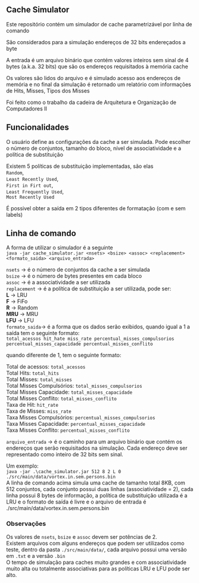 ## Cache Simulator

Este repositório contém um simulador de cache parametrizável por linha de comando <br>

São considerados para a simulação endereços de 32 bits endereçados a byte <br>

A entrada é um arquivo binário que contém valores inteiros sem sinal de 4 bytes (a.k.a. 32 bits) que são os endereços requisitados à memória cache <br>

Os valores são lidos do arquivo e é simulado acesso aos endereços de memória e no final da simulação é retornado um relatório com informações de Hits, Misses, Tipos dos Misses <br>

Foi feito como o trabalho da cadeira de Arquitetura e Organização de Computadores II <br>

## Funcionalidades

O usuário define as configurações da cache a ser simulada. Pode escolher o número de conjuntos, tamanho do bloco, nível de associatividade e a política de substituição <br>

Existem 5 políticas de substituição implementadas, são elas <br>
`Random`, <br>
`Least Recently Used`, <br> 
`First in Firt out`, <br> 
`Least Frequently Used`, <br>
`Most Recently Used ` <br>

É possivel obter a saída em 2 tipos diferentes de formatação (com e sem labels) <br>

## Linha de comando

A forma de utilizar o simulador é a seguinte <br>
`java -jar cache_simulator.jar <nsets> <bsize> <assoc> <replacement> <formato_saida> <arquivo_entrada>` <br>

`nsets` -> é o número de conjuntos da cache a ser simulada <br>
`bsize` -> é o número de bytes presentes em cada bloco <br>
`assoc` -> é a associatividade a ser utilizada <br>
`replacement` -> é a política de substituição a ser utilizada, pode ser: <br>
**L** -> LRU <br>
**F** -> FiFo <br>
**R** -> Random <br>
**MRU** -> MRU <br>
**LFU** -> LFU <br>
`formato_saida`-> é a forma que os dados serão exibidos, quando igual a 1 a saída tem o seguinte formato: <br> 
`total_acessos hit_hate miss_rate percentual_misses_compulsorios percentual_misses_capacidade percentual_misses_conflito` <br>

quando diferente de 1, tem o seguinte formato:

Total de acessos: `total_acessos`<br>
Total Hits: `total_hits`<br>
Total Misses: `total_misses`<br>
Total Misses Compulsórios: `total_misses_compulsorios`<br>
Total Misses Capacidade: `total_misses_capacidade`<br>
Total Misses Conflito: `total_misses_conflito`<br>
Taxa de Hit: `hit_rate`<br>
Taxa de Misses: `miss_rate`<br>
Taxa Misses Compulsórios: `percentual_misses_compulsorios`<br>
Taxa Misses Capacidade: `percentual_misses_capacidade`<br>
Taxa Misses Conflito: `percentual_misses_conflito`<br>
    
`arquivo_entrada` -> é o caminho para um arquivo binário que contém os endereços que serão requisitados na simulação. Cada endereço deve ser representado como inteiro de 32 bits sem sinal. <br>

Um exemplo: <br>
`java -jar .\cache_simulator.jar 512 8 2 L 0 ./src/main/data/vortex.in.sem.persons.bin` <br>
A linha de comando acima simula uma cache de tamanho total 8KB, com 512 conjuntos, cada conjunto possui duas linhas (associatividade = 2), cada linha possui 8 bytes de informação, a política de substituição utilizada é a LRU e o formato de saída é livre e o arquivo de entrada é ./src/main/data/vortex.in.sem.persons.bin <br>

### Observações
Os valores de `nsets`, `bsize` e `assoc` devem ser potências de 2. <br>
Existem arquivos com alguns endereços que podem ser utilizados como teste, dentro da pasta `./src/main/data/`, cada arquivo possui uma versão em `.txt` e a versão `.bin` <br>
O tempo de simulação para caches muito grandes e com associatividade muito alta ou totalmente associativas para as políticas LRU e LFU pode ser alto.